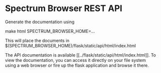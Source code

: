 # Spectrum Browser REST API

Generate the documentation using 

make html SPECTRUM_BROWSER_HOME=...

This will place the documents in  $(SPECTRUM_BROWSER_HOME)/flask/static/api/html/index.html

The API documentation is available [[../flask/static/api/html/index.html]]. To view the documentation, you can access it directly 
on your file system using a web browser or fire up the flask application and browse it there.
